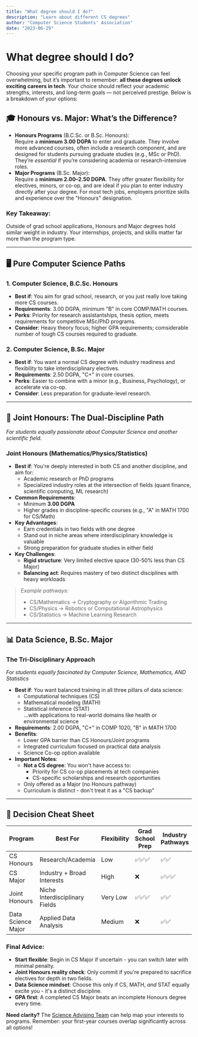 ```yaml
---
title: "What degree should I do?"
description: "Learn about different CS degrees"
author: "Computer Science Students' Association"
date: "2023-06-29"
---
```


# What degree should I do?

Choosing your specific program path in Computer Science can feel overwhelming, but it’s important to remember: **all these degrees unlock exciting careers in tech**. Your choice should reflect your academic strengths, interests, and long-term goals — not perceived prestige. Below is a breakdown of your options:

## 🎓 Honours vs. Major: What’s the Difference?
- **Honours Programs** (B.C.Sc. or B.Sc. Honours):  
  Require a **minimum 3.00 DGPA** to enter and graduate. They involve more advanced courses, often include a research component, and are designed for students pursuing graduate studies (e.g., MSc or PhD). They’re *essential* if you’re considering academia or research-intensive roles.  
- **Major Programs** (B.Sc. Major):  
  Require a **minimum 2.00–2.50 DGPA**. They offer greater flexibility for electives, minors, or co-op, and are ideal if you plan to enter industry directly after your degree. For most tech jobs, employers prioritize skills and experience over the "Honours" designation.  

### Key Takeaway:  
Outside of grad school applications, Honours and Major degrees hold similar weight in industry. Your internships, projects, and skills matter far more than the program type.  

---

## 🖥️ Pure Computer Science Paths  

### 1. **Computer Science, B.C.Sc. Honours**  
- **Best if**: You aim for grad school, research, or you just really love taking more CS courses.  
- **Requirements**: 3.00 DGPA, minimum "B" in core COMP/MATH courses.  
- **Perks**: Priority for research assistantships, thesis option, meets requirements for competitive MSc/PhD programs.  
- **Consider**: Heavy theory focus; higher GPA requirements; comsiderable number of tough CS courses required to graduate.  

### 2. **Computer Science, B.Sc. Major**  
- **Best if**: You want a normal CS degree with industry readiness and flexibility to take interdisciplinary electives.  
- **Requirements**: 2.50 DGPA, "C+" in core courses.  
- **Perks**: Easier to combine with a minor (e.g., Business, Psychology), or accelerate via co-op.  
- **Consider**: Less preparation for graduate-level research.

---
## 🔀 Joint Honours: The Dual-Discipline Path  
*For students equally passionate about Computer Science and another scientific field.*  

### Joint Honours (Mathematics/Physics/Statistics)  
- **Best if**: You're deeply interested in both CS and another discipline, and aim for:  
  - Academic research or PhD programs  
  - Specialized industry roles at the intersection of fields (quant finance, scientific computing, ML research)  
- **Common Requirements**:  
  - Minimum **3.00 DGPA**  
  - Higher grades in discipline-specific courses (e.g., "A" in MATH 1700 for CS/Math)  
- **Key Advantages**:  
  - Earn credentials in two fields with one degree  
  - Stand out in niche areas where interdisciplinary knowledge is valuable  
  - Strong preparation for graduate studies in either field  
- **Key Challenges**:  
  - **Rigid structure**: Very limited elective space (30-50% less than CS Major)  
  - **Balancing act**: Requires mastery of two distinct disciplines with heavy workloads  

> *Example pathways*:  
> - CS/Mathematics → Cryptography or Algorithmic Trading  
> - CS/Physics → Robotics or Computational Astrophysics  
> - CS/Statistics → Machine Learning Research  

---

## 📊 Data Science, B.Sc. Major  
### The Tri-Disciplinary Approach  
*For students equally fascinated by Computer Science, Mathematics, AND Statistics*  

- **Best if**: You want balanced training in all three pillars of data science:  
  - Computational techniques (CS)  
  - Mathematical modeling (MATH)  
  - Statistical inference (STAT)  
  ...with applications to real-world domains like health or environmental science  
- **Requirements**: 2.00 DGPA, "C+" in COMP 1020, "B" in MATH 1700  
- **Benefits**:  
  - Lower GPA barrier than CS Honours/Joint programs  
  - Integrated curriculum focused on practical data analysis  
  - Science Co-op option available  
- **Important Notes**:  
  - **Not a CS degree**: You won't have access to:  
    - Priority for CS co-op placements at tech companies  
    - CS-specific scholarships and research opportunities  
  - Only offered as a Major (no Honours pathway)  
  - Curriculum is distinct - don't treat it as a "CS backup"  

---

## 🧭 Decision Cheat Sheet  

| Program                          | Best For                          | Flexibility | Grad School Prep | Industry Pathways |  
|----------------------------------|-----------------------------------|-------------|------------------|-------------------|  
| CS Honours                       | Research/Academia                 | Low         | ✅✅✅             | ✅✅                |  
| CS Major                         | Industry + Broad Interests        | High        | ❌                | ✅✅✅              |  
| Joint Honours                    | Niche Interdisciplinary Fields    | Very Low    | ✅✅✅             | ✅✅                |  
| Data Science Major               | Applied Data Analysis             | Medium      | ❌                | ✅✅                |  

### Final Advice:  
- **Start flexible**: Begin in CS Major if uncertain - you can switch later with minimal penalty.  
- **Joint Honours reality check**: Only commit if you're prepared to sacrifice electives for depth in two fields.  
- **Data Science mindset**: Choose this only if CS, MATH, *and* STAT equally excite you - it's a distinct discipline.  
- **GPA first**: A completed CS Major beats an incomplete Honours degree every time.  

**Need clarity?** The [Science Advising Team](https://umanitoba.ca/science/student-experience/academic-advising) can help map your interests to programs. Remember: your first-year courses overlap significantly across all options!
